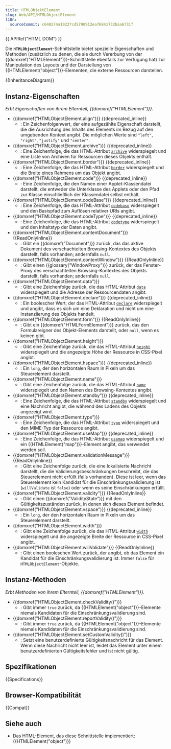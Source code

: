 ```yaml
---
title: HTMLObjektElement
slug: Web/API/HTMLObjectElement
l10n:
  sourceCommit: c640274a19227cd5790912ea76841732baa6731f
---
```


{{ APIRef("HTML DOM") }}

Die **`HTMLObjectElement`**-Schnittstelle bietet spezielle Eigenschaften und Methoden (zusätzlich zu denen, die sie durch Vererbung von der {{domxref("HTMLElement")}}-Schnittstelle ebenfalls zur Verfügung hat) zur Manipulation des Layouts und der Darstellung von {{HTMLElement("object")}}-Elementen, die externe Ressourcen darstellen.

{{InheritanceDiagram}}

## Instanz-Eigenschaften

_Erbt Eigenschaften von ihrem Elternteil, {{domxref("HTMLElement")}}._

- {{domxref("HTMLObjectElement.align")}} {{deprecated_inline}}
  - : Ein Zeichenfolgenwert, der eine aufgezählte Eigenschaft darstellt, die die Ausrichtung des Inhalts des Elements im Bezug auf den umgebenden Kontext angibt. Die möglichen Werte sind `"left"`, `"right"`, `"justify"` und `"center"`.
- {{domxref("HTMLObjectElement.archive")}} {{deprecated_inline}}
  - : Eine Zeichenfolge, die das HTML-Attribut [`archive`](/de/docs/Web/HTML/Element/object#archive) widerspiegelt und eine Liste von Archiven für Ressourcen dieses Objekts enthält.
- {{domxref("HTMLObjectElement.border")}} {{deprecated_inline}}
  - : Eine Zeichenfolge, die das HTML-Attribut [`border`](/de/docs/Web/HTML/Element/object#border) widerspiegelt und die Breite eines Rahmens um das Objekt angibt.
- {{domxref("HTMLObjectElement.code")}} {{deprecated_inline}}
  - : Eine Zeichenfolge, die den Namen einer Applet-Klassendatei darstellt, die entweder die Unterklasse des Applets oder den Pfad zur Klasse einschließlich der Klassendatei selbst enthält.
- {{domxref("HTMLObjectElement.codeBase")}} {{deprecated_inline}}
  - : Eine Zeichenfolge, die das HTML-Attribut [`codebase`](/de/docs/Web/HTML/Element/object#codebase) widerspiegelt und den Basispfad zum Auflösen relativer URIs angibt.
- {{domxref("HTMLObjectElement.codeType")}} {{deprecated_inline}}
  - : Eine Zeichenfolge, die das HTML-Attribut [`codetype`](/de/docs/Web/HTML/Element/object#codetype) widerspiegelt und den Inhaltstyp der Daten angibt.
- {{domxref("HTMLObjectElement.contentDocument")}} {{ReadOnlyInline}}
  - : Gibt ein {{domxref("Document")}} zurück, das das aktive Dokument des verschachtelten Browsing-Kontextes des Objekts darstellt, falls vorhanden; andernfalls `null`.
- {{domxref("HTMLObjectElement.contentWindow")}} {{ReadOnlyInline}}
  - : Gibt einen {{glossary("WindowProxy")}} zurück, der das Fenster-Proxy des verschachtelten Browsing-Kontextes des Objekts darstellt, falls vorhanden; andernfalls `null`.
- {{domxref("HTMLObjectElement.data")}}
  - : Gibt eine Zeichenfolge zurück, die das HTML-Attribut [`data`](/de/docs/Web/HTML/Element/object#data) widerspiegelt und die Adresse der Ressourcendaten angibt.
- {{domxref("HTMLObjectElement.declare")}} {{deprecated_inline}}
  - : Ein boolescher Wert, der das HTML-Attribut [`declare`](/de/docs/Web/HTML/Element/object#declare) widerspiegelt und angibt, dass es sich um eine Deklaration und nicht um eine Instanziierung des Objekts handelt.
- {{domxref("HTMLObjectElement.form")}} {{ReadOnlyInline}}
  - : Gibt ein {{domxref("HTMLFormElement")}} zurück, das den Formulareigner des Objekt-Elements darstellt, oder `null`, wenn es keinen gibt.
- {{domxref("HTMLObjectElement.height")}}
  - : Gibt eine Zeichenfolge zurück, die das HTML-Attribut [`height`](/de/docs/Web/HTML/Element/object#height) widerspiegelt und die angezeigte Höhe der Ressource in CSS-Pixel angibt.
- {{domxref("HTMLObjectElement.hspace")}} {{deprecated_inline}}
  - : Ein `long`, der den horizontalen Raum in Pixeln um das Steuerelement darstellt.
- {{domxref("HTMLObjectElement.name")}}
  - : Gibt eine Zeichenfolge zurück, die das HTML-Attribut [`name`](/de/docs/Web/HTML/Element/object#name) widerspiegelt und den Namen des Browsing-Kontextes angibt.
- {{domxref("HTMLObjectElement.standby")}} {{deprecated_inline}}
  - : Eine Zeichenfolge, die das HTML-Attribut [`standby`](/de/docs/Web/HTML/Element/object#standby) widerspiegelt und eine Nachricht angibt, die während des Ladens des Objekts angezeigt wird.
- {{domxref("HTMLObjectElement.type")}}
  - : Eine Zeichenfolge, die das HTML-Attribut [`type`](/de/docs/Web/HTML/Element/object#type) widerspiegelt und den MIME-Typ der Ressource angibt.
- {{domxref("HTMLObjectElement.useMap")}} {{deprecated_inline}}
  - : Eine Zeichenfolge, die das HTML-Attribut [`usemap`](/de/docs/Web/HTML/Element/object#usemap) widerspiegelt und ein {{HTMLElement("map")}}-Element angibt, das verwendet werden soll.
- {{domxref("HTMLObjectElement.validationMessage")}} {{ReadOnlyInline}}
  - : Gibt eine Zeichenfolge zurück, die eine lokalisierte Nachricht darstellt, die die Validierungsbeschränkungen beschreibt, die das Steuerelement nicht erfüllt (falls vorhanden). Diese ist leer, wenn das Steuerelement kein Kandidat für die Einschränkungsvalidierung ist (`willValidate` ist `false`) oder wenn es seine Einschränkungen erfüllt.
- {{domxref("HTMLObjectElement.validity")}} {{ReadOnlyInline}}
  - : Gibt einen {{domxref("ValidityState")}} mit den Gültigkeitszuständen zurück, in denen sich dieses Element befindet.
- {{domxref("HTMLObjectElement.vspace")}} {{deprecated_inline}}
  - : Ein `long`, der den horizontalen Raum in Pixeln um das Steuerelement darstellt.
- {{domxref("HTMLObjectElement.width")}}
  - : Gibt eine Zeichenfolge zurück, die das HTML-Attribut [`width`](/de/docs/Web/HTML/Element/object#width) widerspiegelt und die angezeigte Breite der Ressource in CSS-Pixel angibt.
- {{domxref("HTMLObjectElement.willValidate")}} {{ReadOnlyInline}}
  - : Gibt einen booleschen Wert zurück, der angibt, ob das Element ein Kandidat für die Einschränkungsvalidierung ist. Immer `false` für `HTMLObjectElement`-Objekte.

## Instanz-Methoden

_Erbt Methoden von ihrem Elternteil, {{domxref("HTMLElement")}}._

- {{domxref("HTMLObjectElement.checkValidity()")}}
  - : Gibt immer `true` zurück, da {{HTMLElement("object")}}-Elemente niemals Kandidaten für die Einschränkungsvalidierung sind.
- {{domxref("HTMLObjectElement.reportValidity()")}}
  - : Gibt immer `true` zurück, da {{HTMLElement("object")}}-Elemente niemals Kandidaten für die Einschränkungsvalidierung sind.
- {{domxref("HTMLObjectElement.setCustomValidity()")}}
  - : Setzt eine benutzerdefinierte Gültigkeitsnachricht für das Element. Wenn diese Nachricht nicht leer ist, leidet das Element unter einem benutzerdefinierten Gültigkeitsfehler und ist nicht gültig.

## Spezifikationen

{{Specifications}}

## Browser-Kompatibilität

{{Compat}}

## Siehe auch

- Das HTML-Element, das diese Schnittstelle implementiert: {{HTMLElement("object")}}
